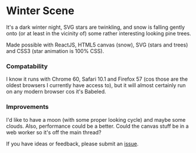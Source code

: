# Winter Scene
It's a dark winter night, SVG stars are twinkling, and snow is falling gently onto (or at least in the vicinity of) some rather interesting looking pine trees. 

Made possible with ReactJS, HTML5 canvas (snow), SVG (stars and trees) and CSS3 (star animation is 100% CSS).


### Compatability
I know it runs with Chrome 60, Safari 10.1 and Firefox 57 (cos those are the oldest browsers I currently have access to), but it will almost certainly run on any modern browser cos it's Babeled. 


### Improvements
I'd like to have a moon (with some proper looking cycle) and maybe some clouds. Also, performance could be a better. Could the canvas stuff be in a web worker so it's off the main thread? 

If you have ideas or feedback, please submit an [issue](https://github.com/underscoredotspace/winter-scene/issues). 